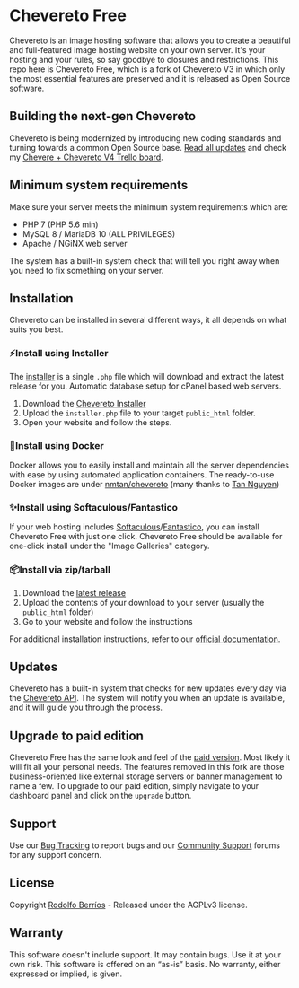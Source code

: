 # Chevereto Free

Chevereto is an image hosting software that allows you to create a beautiful and full-featured image hosting website on your own server. It's your hosting and your rules, so say goodbye to closures and restrictions. This repo here is Chevereto Free, which is a fork of Chevereto V3 in which only the most essential features are preserved and it is released as Open Source software.

## Building the next-gen Chevereto

Chevereto is being modernized by introducing new coding standards and turning towards a common Open Source base. [Read all updates](https://chevereto.com/community/threads/building-the-next-gen-chevereto.11140/) and check my [Chevere + Chevereto V4 Trello board](https://trello.com/b/DCZhECwN/chevere-chevereto-v4).

## Minimum system requirements

Make sure your server meets the minimum system requirements which are:

- PHP 7 (PHP 5.6 min)
- MySQL 8 / MariaDB 10 (ALL PRIVILEGES)
- Apache / NGiNX web server

The system has a built-in system check that will tell you right away when you need to fix something on your server.

## Installation

Chevereto can be installed in several different ways, it all depends on what suits you best.

### ⚡Install using Installer

The [installer](https://github.com/Chevereto/Installer) is a single `.php` file which will download and extract the latest release for you. Automatic database setup for cPanel based web servers.

1. Download the [Chevereto Installer](https://chevereto.com/download/file/installer)
2. Upload the `installer.php` file to your target `public_html` folder.
3. Open your website and follow the steps.

### 🐳Install using Docker

Docker allows you to easily install and maintain all the server dependencies with ease by using automated application containers. The ready-to-use Docker images are under [nmtan/chevereto](https://hub.docker.com/r/nmtan/chevereto/) (many thanks to [Tan Nguyen](https://github.com/tanmng))

### ✨Install using Softaculous/Fantastico

If your web hosting includes [Softaculous](https://softaculous.com/)/[Fantastico](https://netenberg.com/fantastico.php), you can install Chevereto Free with just one click. Chevereto Free should be available for one-click install under the "Image Galleries" category.

### 📦Install via zip/tarball

 1. Download the [latest release](https://github.com/Chevereto/Chevereto-Free/releases/latest)
 2. Upload the contents of your download to your server (usually the `public_html` folder)
 3. Go to your website and follow the instructions

For additional installation instructions, refer to our [official documentation](https://chevereto.com/docs/install).

## Updates

Chevereto has a built-in system that checks for new updates every day via the [Chevereto API](https://chevereto.com/api/get/info/free). The system will notify you when an update is available, and it will guide you through the process.

## Upgrade to paid edition

Chevereto Free has the same look and feel of the [paid version](https://chevereto.com). Most likely it will fit all your personal needs. The features removed in this fork are those business-oriented like external storage servers or banner management to name a few. To upgrade to our paid edition, simply navigate to your dashboard panel and click on the `upgrade` button.

## Support

Use our [Bug Tracking](https://chevereto.com/bug-tracking) to report bugs and our [Community Support](https://chevereto.com/community-support) forums for any support concern.

## License

Copyright [Rodolfo Berríos](http://rodolfoberrios.com) - Released under the AGPLv3 license.

## Warranty

This software doesn't include support. It may contain bugs. Use it at your own risk. This software is offered on an “as-is” basis. No warranty, either expressed or implied, is given.
